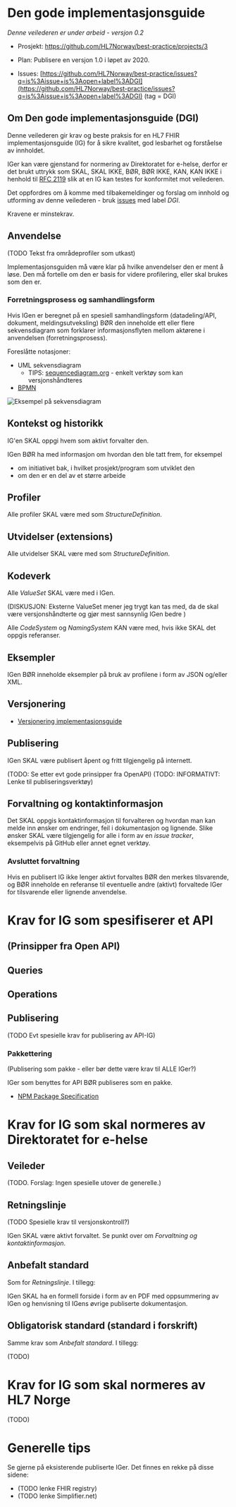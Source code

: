 # Den gode implementasjonsguide

_Denne veilederen er under arbeid - versjon 0.2_

* Prosjekt: [https://github.com/HL7Norway/best-practice/projects/3 ](https://github.com/HL7Norway/best-practice/projects/3)

* Plan: Publisere en versjon 1.0 i løpet av 2020.

* Issues: [https://github.com/HL7Norway/best-practice/issues?q=is%3Aissue+is%3Aopen+label%3ADGI](https://github.com/HL7Norway/best-practice/issues?q=is%3Aissue+is%3Aopen+label%3ADGI) (tag = DGI)

## Om Den gode implementasjonsguide (DGI)

Denne veilederen gir krav og beste praksis for en HL7 FHIR implementasjonsguide (IG) for å sikre kvalitet, god lesbarhet og forståelse av innholdet.

IGer kan være gjenstand for normering av Direktoratet for e-helse, derfor er det brukt uttrykk som SKAL, SKAL IKKE, BØR, BØR IKKE, KAN, KAN IKKE i henhold til [RFC 2119](https://www.ietf.org/rfc/rfc2119.txt) slik at en IG kan testes for konformitet mot veilederen.

Det oppfordres om å komme med tilbakemeldinger og forslag om innhold og utforming av denne veilederen - bruk [issues](https://github.com/HL7Norway/best-practice/issues) med label _DGI_.

Kravene er minstekrav.

## Anvendelse

(TODO Tekst fra områdeprofiler som utkast)

Implementasjonsguiden må være klar på hvilke anvendelser den er ment å løse. Den må fortelle om den er basis for videre profilering, eller skal brukes som den er.

### Forretningsprosess og samhandlingsform

Hvis IGen er beregnet på en spesiell samhandlingsform (datadeling/API, dokument, meldingsutveksling) BØR den inneholde ett eller flere sekvensdiagram som forklarer informasjonsflyten mellom aktørene i anvendelsen (forretningsprosess).

Foreslåtte notasjoner:

* UML sekvensdiagram
  * TIPS: [sequencediagram.org](https://sequencediagram.org) - enkelt verktøy som kan versjonshåndteres
* [BPMN](https://en.wikipedia.org/wiki/Business_Process_Model_and_Notation)

![Eksempel på sekvensdiagram](https://github.com/HL7Norway/best-practice/blob/develop-den-gode-implementasjonsguide/docs/dgi/eksempel-sekvensdiagram.png "Eksempel på sekvensdiagram")

## Kontekst og historikk

IG'en SKAL oppgi hvem som aktivt forvalter den.

IGen BØR ha med informasjon om hvordan den ble tatt frem, for eksempel

- om initiativet bak, i hvilket prosjekt/program som utviklet den
- om den er en del av et større arbeide

## Profiler

Alle profiler SKAL være med som _StructureDefinition_.

## Utvidelser (extensions)

Alle utvidelser SKAL være med som _StructureDefinition_.

## Kodeverk

Alle _ValueSet_ SKAL være med i IGen.

(DISKUSJON: Eksterne ValueSet mener jeg trygt kan tas med, da de skal være versjonshåndterte og gjør mest sannsynlig IGen bedre )

Alle _CodeSystem_ og _NamingSystem_ KAN være med, hvis ikke SKAL det oppgis referanser.  

## Eksempler

IGen BØR inneholde eksempler på bruk av profilene i form av JSON og/eller XML.

## Versjonering

* [Versjonering implementasjonsguide](../../docs/ig-versioning.md)

## Publisering

IGen SKAL være publisert åpent og fritt tilgjengelig på internett.

(TODO: Se etter evt gode prinsipper fra OpenAPI)
(TODO: INFORMATIVT: Lenke til publiseringsverktøy)

## Forvaltning og kontaktinformasjon

Det SKAL oppgis kontaktinformasjon til forvalteren og hvordan man kan melde inn ønsker om endringer, feil i dokumentasjon og lignende. Slike ønsker SKAL være tilgjengelig for alle i form av en _issue tracker_, eksempelvis på GitHub eller annet egnet verktøy.

### Avsluttet forvaltning

Hvis en publisert IG ikke lenger aktivt forvaltes BØR den merkes tilsvarende, og BØR inneholde en referanse til eventuelle andre (aktivt) forvaltede IGer for tilsvarende eller lignende anvendelse.

# Krav for IG som spesifiserer et API

## (Prinsipper fra Open API)
## Queries
## Operations

## Publisering

(TODO Evt spesielle krav for publisering av API-IG)

### Pakkettering

(Publisering som pakke - eller bør dette være krav til ALLE IGer?)

IGer som benyttes for API BØR publiseres som en pakke.

* [NPM Package Specification](https://confluence.hl7.org/display/FHIR/NPM+Package+Specification)

# Krav for IG som skal normeres av Direktoratet for e-helse

## Veileder

(TODO. Forslag: Ingen spesielle utover de generelle.)

## Retningslinje

(TODO Spesielle krav til versjonskontroll?)

IGen SKAL være aktivt forvaltet. Se punkt over om _Forvaltning og kontaktinformasjon_.

## Anbefalt standard

Som for _Retningslinje_. I tillegg:

IGen SKAL ha en formell forside i form av en PDF med oppsummering av IGen og henvisning til IGens øvrige publiserte dokumentasjon.

## Obligatorisk standard (standard i forskrift)

Samme krav som _Anbefalt standard_. I tillegg:

(TODO)

# Krav for IG som skal normeres av HL7 Norge

(TODO)

# Generelle tips

Se gjerne på eksisterende publiserte IGer. Det finnes en rekke på disse sidene:

* (TODO lenke FHIR registry)
* (TODO lenke Simplifier.net)

